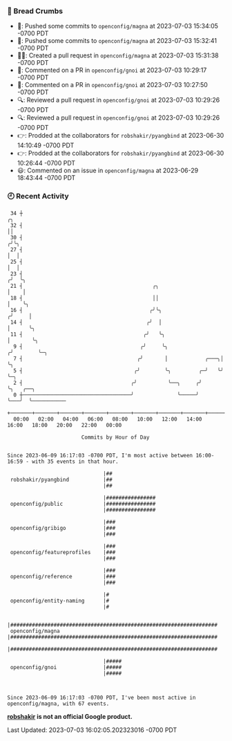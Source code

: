 ### 🍞 Bread Crumbs

 * 🚢: Pushed some commits to `openconfig/magna` at 2023-07-03 15:34:05 -0700 PDT
 * 🚢: Pushed some commits to `openconfig/magna` at 2023-07-03 15:32:41 -0700 PDT
 * ✍🏼: Created a pull request in `openconfig/magna` at 2023-07-03 15:31:38 -0700 PDT
 * 💬: Commented on a PR in  `openconfig/gnoi` at 2023-07-03 10:29:17 -0700 PDT
 * 💬: Commented on a PR in  `openconfig/gnoi` at 2023-07-03 10:27:50 -0700 PDT
 * 🔍: Reviewed a pull request in  `openconfig/gnoi` at 2023-07-03 10:29:26 -0700 PDT
 * 🔍: Reviewed a pull request in  `openconfig/gnoi` at 2023-07-03 10:29:26 -0700 PDT
 * 👉: Prodded at the collaborators for `robshakir/pyangbind` at 2023-06-30 14:10:49 -0700 PDT
 * 👉: Prodded at the collaborators for `robshakir/pyangbind` at 2023-06-30 10:26:44 -0700 PDT
 * 😃: Commented on an issue in `openconfig/magna` at 2023-06-29 18:43:44 -0700 PDT

### 🕘 Recent Activity
```
 34 ┼                                                                    ╭╮
 32 ┤                                                                    ││
 30 ┤                                                                   ╭╯╰╮
 27 ┤                                                                   │  │
 25 ┤                                                                   │  │
 23 ┤                                                                  ╭╯  ╰╮
 21 ┤                                          ╭╮                      │    │
 18 ┤                                          ││                      │    ╰╮
 16 ┤                                         ╭╯╰╮                    ╭╯     │
 14 ┤                                        ╭╯  │                    │      ╰╮
 11 ┤                                       ╭╯   ╰╮                   │       ╰╮
  9 ┤                                      ╭╯     ╰╮                 ╭╯        ╰─╮
  7 ┤                                     ╭╯       │            ╭───╮│           ╰╮
  5 ┤                                    ╭╯        ╰╮         ╭─╯   ╰╯            ╰─╮
  2 ┤                                   ╭╯          ╰──╮     ╭╯                     ╰╮   ╭──╮
  0 ┼───────────────────────────────────╯              ╰─────╯                       ╰───╯  ╰───────────
    +───────+───────+───────+───────+───────+───────+───────+───────+───────+───────+───────+───────+────
  00:00   02:00   04:00   06:00   08:00   10:00   12:00   14:00   16:00   18:00   20:00   22:00   00:00   

						Commits by Hour of Day


Since 2023-06-09 16:17:03 -0700 PDT, I'm most active between 16:00-16:59 - with 35 events in that hour.

```



```
                               |##
 robshakir/pyangbind           |##
                               |##

                               |################
 openconfig/public             |################
                               |################

                               |###
 openconfig/gribigo            |###
                               |###

                               |###
 openconfig/featureprofiles    |###
                               |###

                               |###
 openconfig/reference          |###
                               |###

                               |#
 openconfig/entity-naming      |#
                               |#

                               |###################################################################
 openconfig/magna              |###################################################################
                               |###################################################################

                               |#####
 openconfig/gnoi               |#####
                               |#####



Since 2023-06-09 16:17:03 -0700 PDT, I've been most active in openconfig/magna, with 67 events.

```
**[robshakir](mailto:robjs@google.com) is not an official Google product.**  


Last Updated: 2023-07-03 16:02:05.202323016 -0700 PDT
